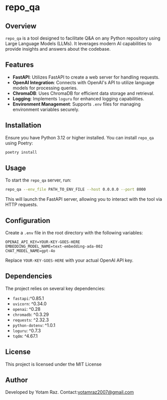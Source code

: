 # repo_qa

## Overview

`repo_qa` is a tool designed to facilitate Q&A on any Python repository using Large Language Models (LLMs). It leverages modern AI capabilities to provide insights and answers about the codebase.

## Features

- **FastAPI**: Utilizes FastAPI to create a web server for handling requests.
- **OpenAI Integration**: Connects with OpenAI's API to utilize language models for processing queries.
- **ChromaDB**: Uses ChromaDB for efficient data storage and retrieval.
- **Logging**: Implements `loguru` for enhanced logging capabilities.
- **Environment Management**: Supports `.env` files for managing environment variables securely.

## Installation

Ensure you have Python 3.12 or higher installed. You can install `repo_qa` using Poetry:

```bash
poetry install
```

## Usage

To start the `repo_qa` server, run:

```bash
repo_qa --env_file PATH_TO_ENV_FILE --host 0.0.0.0 --port 8000
```

This will launch the FastAPI server, allowing you to interact with the tool via HTTP requests.

## Configuration
Create a `.env` file in the root directory with the following variables:

```plaintext
OPENAI_API_KEY=YOUR-KEY-GOES-HERE
EMBEDDING_MODEL_NAME=text-embedding-ada-002
CHAT_MODEL_NAME=gpt-4o
```
Replace `YOUR-KEY-GOES-HERE` with your actual OpenAI API key.

## Dependencies
The project relies on several key dependencies:
- `fastapi`:^0.85.1
- `uvicorn`: ^0.34.0
- `openai`: ^0.28
- `chromadb`: ^0.3.29
- `requests`: ^2.32.3
- `python-dotenv`: ^1.0.1
- `loguru`: ^0.7.3
- `tqdm`: ^4.67.1

## License
This project is licensed under the MIT License

## Author
Developed by Yotam Raz. Contact:yotamraz2007@gmail.com